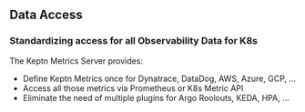 
## Data Access

### Standardizing access for all Observability Data for K8s

The Keptn Metrics Server provides:

* Define Keptn Metrics once for Dynatrace, DataDog, AWS, Azure, GCP, ...
* Access all those metrics via Prometheus or K8s Metric API
* Eliminate the need of multiple plugins for Argo Roolouts, KEDA, HPA, ...
